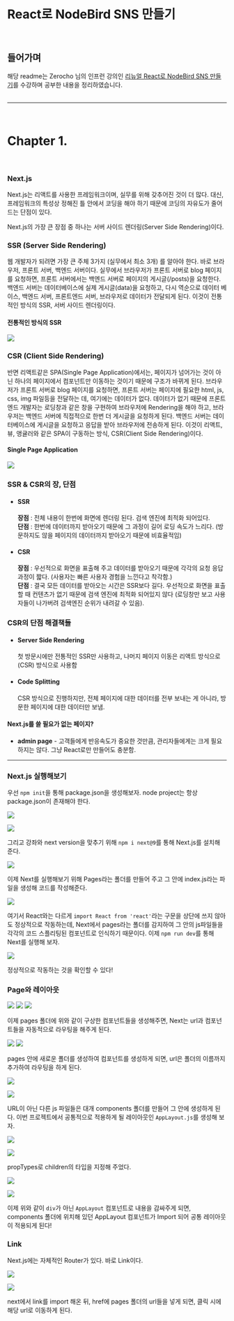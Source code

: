# React로 NodeBird SNS 만들기

<br>

## 들어가며

해당 readme는 Zerocho 님의 인프런 강의인 [리뉴얼 React로 NodeBird SNS 만들기](https://www.inflearn.com/course/%EB%85%B8%EB%93%9C%EB%B2%84%EB%93%9C-%EB%A6%AC%EC%95%A1%ED%8A%B8-%EB%A6%AC%EB%89%B4%EC%96%BC/dashboard)를 수강하며 공부한 내용을 정리하였습니다.
<br><br>

---

<br>

# Chapter 1.

<br>

### Next.js

Next.js는 리액트를 사용한 프레임워크이며, 실무를 위해 갖추어진 것이 더 많다. 대신, 프레임워크의 특성상 정해진 틀 안에서 코딩을 해야 하기 때문에 코딩의 자유도가 줄어드는 단점이 있다.

Next.js의 가장 큰 장점 중 하나는 서버 사이드 렌더링(Server Side Rendering)이다.

### SSR (Server Side Rendering)

웹 개발자가 되려면 가장 큰 주체 3가지 (실무에서 최소 3개) 를 알아야 한다. 바로 브라우저, 프론트 서버, 백엔드 서버이다. 실무에서 브라우저가 프론트 서버로 blog 페이지를 요청하면, 프론트 서버에서는 백엔드 서버로 페이지의 게시글(/posts)을 요청한다. 백엔드 서버는 데이터베이스에 실제 게시글(data)을 요청하고, 다시 역순으로 데이터 베이스, 백엔드 서버, 프론트엔드 서버, 브라우저로 데이터가 전달되게 된다. 이것이 전통적인 방식의 SSR, 서버 사이드 렌더링이다.

#### 전통적인 방식의 SSR

![](https://velog.velcdn.com/images/hang_kem_0531/post/f4f2d795-6246-4751-a587-05b11df01d93/image.png)

### CSR (Client Side Rendering)

반면 리액트같은 SPA(Single Page Application)에서는, 페이지가 넘어가는 것이 아닌 하나의 페이지에서 컴포넌트만 이동하는 것이기 때문에 구조가 바뀌게 된다. 브라우저가 프론트 서버로 blog 페이지를 요청하면, 프론트 서버는 페이지에 필요한 html, js, css, img 파일등을 전달하는 데, 여기에는 데이터가 없다. 데이터가 없기 때문에 프론트엔드 개발자는 로딩창과 같은 창을 구현하여 브라우저에 Rendering을 해야 하고, 브라우저는 백엔드 서버에 직접적으로 한번 더 게시글을 요청하게 된다. 백엔드 서버는 데이터베이스에 게시글을 요청하고 응답을 받아 브라우저에 전송하게 된다. 이것이 리액트, 뷰, 앵귤러와 같은 SPA이 구동하는 방식, CSR(Client Side Rendering)이다.

#### Single Page Application

![](https://velog.velcdn.com/images/hang_kem_0531/post/a91ca751-40cb-4dc6-9e0c-84f258f63153/image.png)

### SSR & CSR의 장, 단점

- #### SSR

  **장점** : 전체 내용이 한번에 화면에 렌더링 된다. 검색 엔진에 최적화 되어있다. <br>
  **단점** : 한번에 데이터까지 받아오기 때문에 그 과정이 길어 로딩 속도가 느리다. (방문하지도 않을 페이지의 데이터까지 받아오기 때문에 비효율적임)

- #### CSR
  **장점** : 우선적으로 화면을 표출해 주고 데이터를 받아오기 때문에 각각의 요청 응답 과정이 짧다. (사용자는 빠른 사용자 경험을 느낀다고 착각함.) <br>
  **단점** : 결국 모든 데이터를 받아오는 시간은 SSR보다 길다. 우선적으로 화면을 표출할 때 컨텐츠가 없기 때문에 검색 엔진에 최적화 되어있지 않다 (로딩창만 보고 사용자들이 나가버려 검색엔진 순위가 내려갈 수 있음).

### CSR의 단점 해결책들

- #### Server Side Rendering

  첫 방문시에만 전통적인 SSR만 사용하고, 나머지 페이지 이동은 리액트 방식으로 (CSR) 방식으로 사용함

- #### Code Splitting
  CSR 방식으로 진행하지만, 전체 페이지에 대한 데이터를 전부 보내는 게 아니라, 방문한 페이지에 대한 데이터만 보냄.

#### Next.js를 쓸 필요가 없는 페이지?

- **admin page** - 고객들에게 반응속도가 중요한 것만큼, 관리자들에게는 크게 필요하지는 않다. 그냥 React로만 만들어도 충분함.

---

### Next.js 실행해보기

우선 `npm init`을 통해 package.json을 생성해보자. node project는 항상 package.json이 존재해야 한다.

![](https://velog.velcdn.com/images/hang_kem_0531/post/73ccb537-99b8-4de3-aaec-461e0ce48b54/image.png)

![](https://velog.velcdn.com/images/hang_kem_0531/post/599b1398-b4c9-4aa7-8263-a0dd8de6087e/image.png)

그리고 강좌와 next version을 맞추기 위해 `npm i next@9`를 통해 Next.js를 설치해 준다.

![](https://velog.velcdn.com/images/hang_kem_0531/post/e0611dc2-5288-4d79-8020-2b0260c58eea/image.png)

이제 Next를 실행해보기 위해 Pages라는 폴더를 만들어 주고 그 안에 index.js라는 파일을 생성해 코드를 작성해준다.

![](https://velog.velcdn.com/images/hang_kem_0531/post/fb5e9126-4b77-4c38-ba7d-652c03955413/image.png)

여기서 React와는 다르게 `import React from 'react'`라는 구문을 상단에 쓰지 않아도 정상적으로 작동하는데, Next에서 pages라는 폴더를 감지하여 그 안의 js파일들을 각각의 코드 스플리팅된 컴포넌트로 인식하기 때문이다. 이제 `npm run dev`를 통해 Next를 실행해 보자.

![](https://velog.velcdn.com/images/hang_kem_0531/post/97a95c88-97a0-493c-ae46-c7ced48d7d18/image.png)

정상적으로 작동하는 것을 확인할 수 있다!

### Page와 레이아웃

![](https://velog.velcdn.com/images/hang_kem_0531/post/a361617f-0a8b-4626-9416-e1d1d0bd4588/image.png)
![](https://velog.velcdn.com/images/hang_kem_0531/post/47f78c65-14ee-48fc-9024-f49f3e3956ed/image.png)
![](https://velog.velcdn.com/images/hang_kem_0531/post/61d62929-c6f9-4a41-a5cd-b30b64aa2d52/image.png)

이제 pages 폴더에 위와 같이 구상한 컴포넌트들을 생성해주면, Next는 url과 컴포넌트들을 자동적으로 라우팅을 해주게 된다.

![](https://velog.velcdn.com/images/hang_kem_0531/post/24244458-8c5e-4f80-89f4-4f4473c9d4d5/image.png)
![](https://velog.velcdn.com/images/hang_kem_0531/post/b44204e1-1706-4c84-abb6-6d5df9c04aea/image.png)

pages 안에 새로운 폴더를 생성하여 컴포넌트를 생성하게 되면, url은 폴더의 이름까지 추가하여 라우팅을 하게 된다.

![](https://velog.velcdn.com/images/hang_kem_0531/post/75f2a478-f563-4f3b-bcff-3a305217a670/image.png)

![](https://velog.velcdn.com/images/hang_kem_0531/post/96884ba4-254d-4ba7-adaf-88c71f958e54/image.png)

URL이 아닌 다른 js 파일들은 대개 components 폴더를 만들어 그 안에 생성하게 된다. 이번 프로젝트에서 공통적으로 적용하게 될 레이아웃인 `AppLayout.js`를 생성해 보자.

![](https://velog.velcdn.com/images/hang_kem_0531/post/ceb6835a-cca9-4bae-aee1-c1e8605b3343/image.png)

![](https://velog.velcdn.com/images/hang_kem_0531/post/c9369d60-75dc-402c-a088-9f615c385631/image.png)

propTypes로 children의 타입을 지정해 주었다.

![](https://velog.velcdn.com/images/hang_kem_0531/post/d4662325-d98e-4aff-ae15-3a7e8bf92cbe/image.png)

![](https://velog.velcdn.com/images/hang_kem_0531/post/4cbc19c3-6fc3-4d19-93d4-840b14db6197/image.png)

이제 위와 같이 `div`가 아닌 `AppLayout` 컴포넌트로 내용을 감싸주게 되면, components 폴더에 위치해 있던 AppLayout 컴포넌트가 Import 되어 공통 레이아웃이 적용되게 된다!

### Link

Next.js에는 자체적인 Router가 있다. 바로 Link이다.

![](https://velog.velcdn.com/images/hang_kem_0531/post/be1e9745-f88e-4ce6-9ede-4d1039e733ee/image.png)

![](https://velog.velcdn.com/images/hang_kem_0531/post/f7210c6b-1e88-407c-9b51-867bd7b52774/image.gif)

next에서 link를 import 해온 뒤, href에 pages 폴더의 url들을 넣게 되면, 클릭 시에 해당 url로 이동하게 된다.
